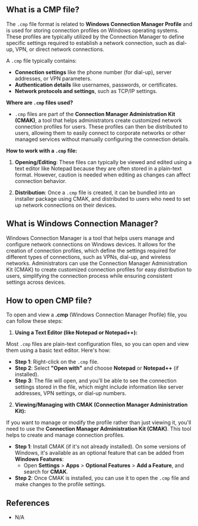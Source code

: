 ## What is a CMP file?

The `.cmp` file format is related to **Windows Connection Manager Profile** and is used for storing connection profiles on Windows operating systems. These profiles are typically utilized by the Connection Manager to define specific settings required to establish a network connection, such as dial-up, VPN, or direct network connections.

A `.cmp` file typically contains:

-   **Connection settings** like the phone number (for dial-up), server addresses, or VPN parameters.
-   **Authentication details** like usernames, passwords, or certificates.
-   **Network protocols and settings**, such as TCP/IP settings.

**Where are `.cmp` files used?**

-   `.cmp` files are part of the **Connection Manager Administration Kit (CMAK)**, a tool that helps administrators create customized network connection profiles for users. These profiles can then be distributed to users, allowing them to easily connect to corporate networks or other managed services without manually configuring the connection details.

**How to work with a `.cmp` file:**

1.  **Opening/Editing**: These files can typically be viewed and edited using a text editor like Notepad because they are often stored in a plain-text format. However, caution is needed when editing as changes can affect connection behavior.
    
2.  **Distribution**: Once a `.cmp` file is created, it can be bundled into an installer package using CMAK, and distributed to users who need to set up network connections on their devices.

## What is Windows Connection Manager?

Windows Connection Manager is a tool that helps users manage and configure network connections on Windows devices. It allows for the creation of connection profiles, which define the settings required for different types of connections, such as VPNs, dial-up, and wireless networks. Administrators can use the Connection Manager Administration Kit (CMAK) to create customized connection profiles for easy distribution to users, simplifying the connection process while ensuring consistent settings across devices.

## How to open CMP file?

To open and view a **.cmp** (Windows Connection Manager Profile) file, you can follow these steps:

1. **Using a Text Editor (like Notepad or Notepad++):**

Most `.cmp` files are plain-text configuration files, so you can open and view them using a basic text editor. Here's how:

-   **Step 1**: Right-click on the `.cmp` file.
-   **Step 2**: Select **"Open with"** and choose **Notepad** or **Notepad++** (if installed).
-   **Step 3**: The file will open, and you'll be able to see the connection settings stored in the file, which might include information like server addresses, VPN settings, or dial-up numbers.

2. **Viewing/Managing with CMAK (Connection Manager Administration Kit):**

If you want to manage or modify the profile rather than just viewing it, you'll need to use the **Connection Manager Administration Kit (CMAK)**. This tool helps to create and manage connection profiles.

-   **Step 1**: Install CMAK (if it's not already installed). On some versions of Windows, it's available as an optional feature that can be added from **Windows Features**:
    -   Open **Settings** > **Apps** > **Optional Features** > **Add a Feature**, and search for **CMAK**.
-   **Step 2**: Once CMAK is installed, you can use it to open the `.cmp` file and make changes to the profile settings.

## References
- N/A
